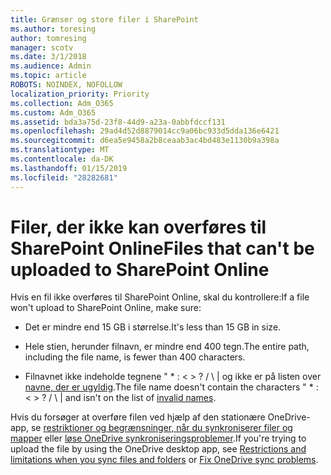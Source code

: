 ```yaml
---
title: Grænser og store filer i SharePoint
ms.author: toresing
author: tomresing
manager: scotv
ms.date: 3/1/2018
ms.audience: Admin
ms.topic: article
ROBOTS: NOINDEX, NOFOLLOW
localization_priority: Priority
ms.collection: Adm_O365
ms.custom: Adm_O365
ms.assetid: bda3a75d-23f8-44d9-a23a-0abbfdccf131
ms.openlocfilehash: 29ad4d52d8879014cc9a06bc933d5dda136e6421
ms.sourcegitcommit: d6ea5e9458a2b8ceaab3ac4bd483e1130b9a398a
ms.translationtype: MT
ms.contentlocale: da-DK
ms.lasthandoff: 01/15/2019
ms.locfileid: "28282681"
---
```

# <a name="files-that-cant-be-uploaded-to-sharepoint-online"></a><span data-ttu-id="52033-102">Filer, der ikke kan overføres til SharePoint Online</span><span class="sxs-lookup"><span data-stu-id="52033-102">Files that can't be uploaded to SharePoint Online</span></span>

<span data-ttu-id="52033-103">Hvis en fil ikke overføres til SharePoint Online, skal du kontrollere:</span><span class="sxs-lookup"><span data-stu-id="52033-103">If a file won't upload to SharePoint Online, make sure:</span></span>
  
- <span data-ttu-id="52033-104">Det er mindre end 15 GB i størrelse.</span><span class="sxs-lookup"><span data-stu-id="52033-104">It's less than 15 GB in size.</span></span>
    
- <span data-ttu-id="52033-105">Hele stien, herunder filnavn, er mindre end 400 tegn.</span><span class="sxs-lookup"><span data-stu-id="52033-105">The entire path, including the file name, is fewer than 400 characters.</span></span>
    
- <span data-ttu-id="52033-p101">Filnavnet ikke indeholde tegnene " \* : \< \> ? / \ | og ikke er på listen over [navne, der er ugyldig](https://go.microsoft.com/fwlink/?linkid=866430).</span><span class="sxs-lookup"><span data-stu-id="52033-p101">The file name doesn't contain the characters " \* : \< \> ? / \ | and isn't on the list of [invalid names](https://go.microsoft.com/fwlink/?linkid=866430).</span></span>
    
<span data-ttu-id="52033-108">Hvis du forsøger at overføre filen ved hjælp af den stationære OneDrive-app, se [restriktioner og begrænsninger, når du synkroniserer filer og mapper](http://go.microsoft.com/fwlink/p/?LinkID=717734) eller [løse OneDrive synkroniseringsproblemer](https://go.microsoft.com/fwlink/?linkid=866431).</span><span class="sxs-lookup"><span data-stu-id="52033-108">If you're trying to upload the file by using the OneDrive desktop app, see [Restrictions and limitations when you sync files and folders](http://go.microsoft.com/fwlink/p/?LinkID=717734) or [Fix OneDrive sync problems](https://go.microsoft.com/fwlink/?linkid=866431).</span></span>
  

